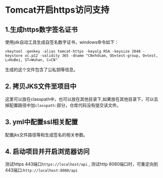 # Tomcat开启https访问支持


## 1.生成https数字签名证书 
使用jdk自动工具生成自签名数字证书，windows命令如下：
```
>keytool -genkey -alias tomcat-https -keyalg RSA -keysize 2048 -keystore xc.p12 -validity 365 -dname "CN=hdsam, OU=test-group, O=test, L=HuBei, ST=Wuhan, C=CN"
```
生成的这个文件包含了公私钥等信息。

## 2. 拷贝JKS文件至项目中
这里可以放在classpath中，也可以放在其他目录下,如果放在其他目录下，可以去掉配置路径中加`classpath:`部分，仓库代码没有提交该文件。

## 3. yml中配置ssl相关配置
配置jks文件路径等和生成签名的相关参数。

## 4. 启动项目并开启浏览器访问 
测试https 443端口`https://localhost/api` , 测试http 8080端口时，可重定向到443端口:`http://localhost:8080/api`




